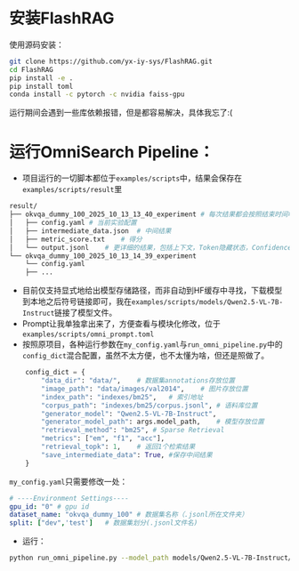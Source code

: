 # 安装FlashRAG
使用源码安装：
```bash
git clone https://github.com/yx-iy-sys/FlashRAG.git
cd FlashRAG
pip install -e .
pip install toml
conda install -c pytorch -c nvidia faiss-gpu
```
运行期间会遇到一些库依赖报错，但是都容易解决，具体我忘了:(

# 运行OmniSearch Pipeline：
- 项目运行的一切脚本都位于``examples/scripts``中，结果会保存在``examples/scripts/result``里
```bash
result/
├── okvqa_dummy_100_2025_10_13_13_40_experiment # 每次结果都会按照结束时间唯一标识，防止覆盖
│   ├── config.yaml # 当前实验配置
│   ├── intermediate_data.json  # 中间结果
│   ├── metric_score.txt    # 得分
│   └── output.jsonl    # 更详细的结果，包括上下文，Token隐藏状态，Confidence Score等
└── okvqa_dummy_100_2025_10_13_14_39_experiment
    └── config.yaml
    ├── ...
```
- 目前仅支持显式地给出模型存储路径，而非自动到HF缓存中寻找，下载模型到本地之后符号链接即可，我在``examples/scripts/models/Qwen2.5-VL-7B-Instruct``链接了模型文件。
- Prompt让我单独拿出来了，方便查看与模块化修改，位于``examples/scripts/omni_prompt.toml``
- 按照原项目，各种运行参数在`my_config.yaml`与`run_omni_pipeline.py`中的`config_dict`混合配置，虽然不太方便，也不太懂为啥，但还是照做了。
```python
    config_dict = {
        "data_dir": "data/",    # 数据集annotations存放位置
        "image_path": "data/images/val2014",    # 图片存放位置
        "index_path": "indexes/bm25",   # 索引地址
        "corpus_path": "indexes/bm25/corpus.jsonl", # 语料库位置
        "generator_model": "Qwen2.5-VL-7B-Instruct",
        "generator_model_path": args.model_path,    # 模型存放位置
        "retrieval_method": "bm25", # Sparse Retrieval
        "metrics": ["em", "f1", "acc"],
        "retrieval_topk": 1,    # 返回1个检索结果
        "save_intermediate_data": True, #保存中间结果
    }
```
``my_config.yaml``只需要修改一处：
```yaml
# ----Environment Settings----
gpu_id: "0" # gpu id
dataset_name: "okvqa_dummy_100" # 数据集名称（.jsonl所在文件夹）
split: ["dev",'test']   # 数据集划分(.jsonl文件名)
```
- 运行：
```bash
python run_omni_pipeline.py --model_path models/Qwen2.5-VL-7B-Instruct/
```